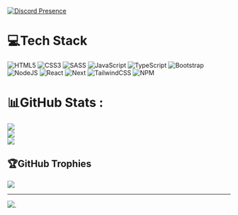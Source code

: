 [![Discord Presence](https://lanyard.cnrad.dev/api/1216624112139632711?showDisplayName=true&idleMessage=Just%20a%20normal%20developer)](https://discord.com/users/1216624112139632711)

# 💻Tech Stack

![HTML5](https://img.shields.io/badge/html5-%23E34F26.svg?style=for-the-badge&logo=html5&logoColor=white)
![CSS3](https://img.shields.io/badge/css3-%231572B6.svg?style=for-the-badge&logo=css3&logoColor=white)
![SASS](https://img.shields.io/badge/Sass-CC6699?style=for-the-badge&logo=sass&logoColor=white)
![JavaScript](https://img.shields.io/badge/javascript-%23323330.svg?style=for-the-badge&logo=javascript&logoColor=%23F7DF1E)
![TypeScript](https://img.shields.io/badge/typescript-%23007ACC.svg?style=for-the-badge&logo=typescript&logoColor=white)
![Bootstrap](https://img.shields.io/badge/bootstrap-%23563D7C.svg?style=for-the-badge&logo=bootstrap&logoColor=white)
![NodeJS](https://img.shields.io/badge/node.js-6DA55F?style=for-the-badge&logo=node.js&logoColor=white)
![React](https://img.shields.io/badge/react-%2320232a.svg?style=for-the-badge&logo=react&logoColor=%2361DAFB)
![Next](https://img.shields.io/badge/next%20js-000000?style=for-the-badge&logo=nextdotjs&logoColor=white)
![TailwindCSS](https://img.shields.io/badge/tailwindcss-%2338B2AC.svg?style=for-the-badge&logo=tailwind-css&logoColor=white)
![NPM](https://img.shields.io/badge/npm-CB3837?style=for-the-badge&logo=npm&logoColor=white)

# 📊GitHub Stats :

![](https://github-readme-stats.vercel.app/api?username=furinacoder&theme=omni&hide_border=false&include_all_commits=true&count_private=false)<br/>
![](https://github-readme-streak-stats.herokuapp.com/?user=furinacoder&theme=omni&hide_border=false)<br/>
![](https://github-readme-stats.vercel.app/api/top-langs/?username=furinacoder&theme=omni&hide_border=false&include_all_commits=true&count_private=false&layout=compact)

## 🏆GitHub Trophies

![](https://github-trophies.vercel.app/?username=furinacoder&theme=onedark&no-frame=false&no-bg=false&margin-w=4)

---

[![](https://visitcount.itsvg.in/api?id=furinacoder&icon=0&color=8)](https://visitcount.itsvg.in).
